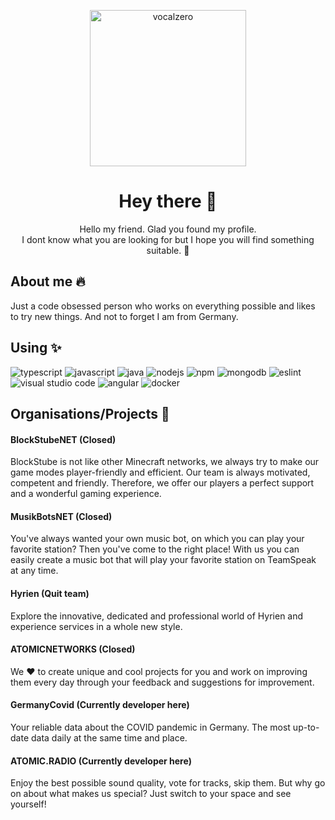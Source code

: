 <p align="center">
  <img alt="vocalzero" src="https://i.imgur.com/UHM8ieu.png" width="250" />
</p>
<h1 align="center">
  Hey there 👋
</h1>
<p align="center">
  Hello my friend. Glad you found my profile.<br>I dont know what you are looking for but I hope you will find something suitable. 🙌
</p>

## About me 🔥
Just a code obsessed person who works on everything possible and likes to try new things. And not to forget I am from Germany.

## Using ✨
<img src="https://img.shields.io/badge/-TypeScript-blue?style=flat-square&logo=typescript&logoColor=white" alt="typescript"> <img src="https://img.shields.io/badge/-JavaScript-yellow?style=flat-square&logo=javascript&logoColor=white" alt="javascript"> <img src="https://img.shields.io/badge/-Java-orange?style=flat-square&logo=java&logoColor=white" alt="java"> <img src="https://img.shields.io/badge/-NodeJS-red?style=flat-square&logo=node.js&logoColor=white" alt="nodejs"> <img src="https://img.shields.io/badge/-NPM-red?style=flat-square&logo=npm&logoColor=white" alt="npm"> <img src="https://img.shields.io/badge/-MongoDB-green?style=flat-square&logo=mongodb&logoColor=white" alt="mongodb"> <img src="https://img.shields.io/badge/-ESLint-purple?style=flat-square&logo=eslint&logoColor=white" alt="eslint"> <img src="https://img.shields.io/badge/-Visual%20Studio%20Code-blue?style=flat-square&logo=visual-studio-code&logoColor=white" alt="visual studio code"> <img src="https://img.shields.io/badge/-Angular-red?style=flat-square&logo=angular&logoColor=white" alt="angular"> <img src="https://img.shields.io/badge/-Docker-blue?style=flat-square&logo=docker&logoColor=white" alt="docker">

## Organisations/Projects 🔧
#### BlockStubeNET (Closed)
BlockStube is not like other Minecraft networks, we always try to make our game modes player-friendly and efficient. Our team is always motivated, competent and friendly. Therefore, we offer our players a perfect support and a wonderful gaming experience.

#### MusikBotsNET (Closed)
You've always wanted your own music bot, on which you can play your favorite station? Then you've come to the right place! With us you can easily create a music bot that will play your favorite station on TeamSpeak at any time.

#### Hyrien (Quit team)
Explore the innovative, dedicated and professional world of Hyrien and experience services in a whole new style.

#### ATOMICNETWORKS (Closed)
We ❤️ to create unique and cool projects for you and work on improving them every day through your feedback and suggestions for improvement.

#### GermanyCovid (Currently developer here)
Your reliable data about the COVID pandemic in Germany. The most up-to-date data daily at the same time and place.

#### ATOMIC.RADIO (Currently developer here)
Enjoy the best possible sound quality, vote for tracks, skip them. But why go on about what makes us special? Just switch to your space and see yourself!
